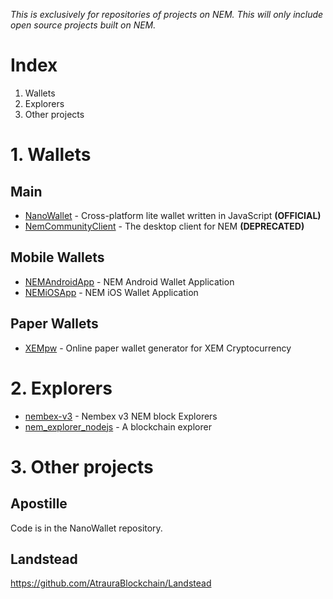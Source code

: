 *This is exclusively for repositories of projects on NEM. This will only include open source projects built on NEM.*
# Index
1. Wallets
2. Explorers
3. Other projects

# 1. Wallets

## Main

- [NanoWallet](https://github.com/NemProject/NanoWallet) - Cross-platform lite wallet written in JavaScript  **(OFFICIAL)**
- [NemCommunityClient](https://github.com/NemProject/NemCommunityClient) - The desktop client for NEM **(DEPRECATED)**

## Mobile Wallets

- [NEMAndroidApp](https://github.com/NemProject/NEMAndroidApp) - NEM Android Wallet Application
- [NEMiOSApp](https://github.com/NemProject/NEMiOSApp) - NEM iOS Wallet Application

## Paper Wallets

- [XEMpw](https://github.com/QuantumMechanics/XEMpw) - Online paper wallet generator for XEM Cryptocurrency

# 2. Explorers

- [nembex-v3](https://github.com/NemProject/nembex-v3) - Nembex v3 NEM block Explorers
- [nem_explorer_nodejs](https://github.com/NEMChina/nem_explorer_nodejs) - A blockchain explorer

# 3. Other projects

## Apostille

Code is in the NanoWallet repository.

## Landstead
https://github.com/AtrauraBlockchain/Landstead
